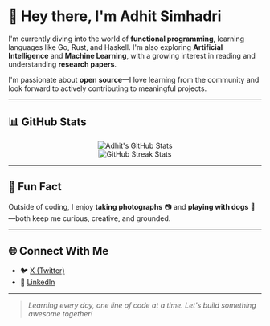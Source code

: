 # 👋 Hey there, I'm Adhit Simhadri


I'm currently diving into the world of **functional programming**, learning languages like Go, Rust, and Haskell. I'm also exploring **Artificial Intelligence** and **Machine Learning**, with a growing interest in reading and understanding **research papers**.

I'm passionate about **open source**—I love learning from the community and look forward to actively contributing to meaningful projects.

---

## 📊 GitHub Stats

<p align="center">
  <img src="https://github-readme-stats.vercel.app/api?username=adhitsimhadri&show_icons=true&theme=radical" alt="Adhit's GitHub Stats" />
  <br>
  <img src="https://github-readme-streak-stats.herokuapp.com?user=adhitsimhadri&theme=radical&date_format=M%20j%5B%2C%20Y%5D" alt="GitHub Streak Stats" />
</p>

---

## 🐾 Fun Fact

Outside of coding, I enjoy **taking photographs** 📷 and **playing with dogs** 🐶—both keep me curious, creative, and grounded.

---

## 🌐 Connect With Me

- 🐦 [X (Twitter)](https://x.com/ADHIT6969)
- 💼 [LinkedIn](https://www.linkedin.com/in/adhitsimhadri/)

---

> *Learning every day, one line of code at a time. Let's build something awesome together!*
